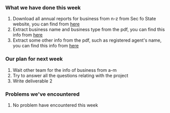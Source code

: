 ### What we have done this week
1. Download all annual reports for business from n-z from Sec fo State website, you can find from [here](https://drive.google.com/open?id=1kMET_SQKGrKh81KeOt1xhzUta8-mpucM)
2. Extract business name and business type from the pdf, you can find this info from [here](https://drive.google.com/open?id=12DA-eT82_1iDsWZdHoLKoA6Y2l1ty_Ub)
3. Extract some other info from the pdf, such as registered agent's name, you can find this info from [here](https://drive.google.com/open?id=1SYcDUuOsn0aOQ-lFodipP0vDwmGNwcIF)
### Our plan for next week
1. Wait other team for the info of business from a-m
2. Try to answer all the questions relating with the project
3. Write deliverable 2
### Problems we've encountered
1. No problem have encountered this week